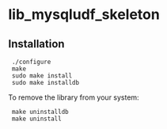lib\_mysqludf\_skeleton
=======================

Installation
------------

```
 ./configure
 make
 sudo make install
 sudo make installdb
```

To remove the library from your system:

```
 make uninstalldb
 make uninstall
```

